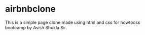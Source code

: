 # airbnbclone
This is a simple page clone made using html and css for howtocss bootcamp by Asish Shukla Sir.
